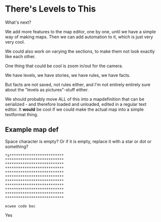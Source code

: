 # There's Levels to This
What's next?

We add more features to the map editor, one by one, until we have a simple way of making maps. Then we can add automation to it, which is just very very cool. 

We could also work on varying the sections, to make them not look exactly like each other.

One thing that could be cool is zoom in/out for the camera.

We have levels, we have stories, we have rules, we have facts.

But facts are not saved, not rules either, and I'm not entirely entirely sure about the "levels as pictures"-stuff either.

We should probably move ALL of this into a mapdefinition that can be serialized - and therefore loaded and unloaded, edited in a regular text editor. It **would** be cool if we could make the actual map into a simple textformat thing.
## Example map def
Space character is empty? 
Or if it is empty, replace it with a star or dot or something?
~~~
*s*************************
***************************
***************************
***************************
***************************
***************************
***************************
***************************
***************************
***************************
***************************
~~~


```
ecwee code boc
```

Yes
